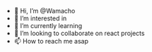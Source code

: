 - 👋 Hi, I’m @Wamacho
- 👀 I’m interested in 
- 🌱 I’m currently learning 
- 💞️ I’m looking to collaborate on react projects
- 📫 How to reach me asap

<!---
Wamacho/Wamacho is a ✨ special ✨ repository because its `README.md` (this file) appears on your GitHub profile.
You can click the Preview link to take a look at your changes.
--->
